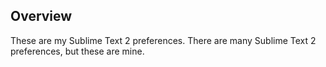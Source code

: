 ## Overview ##

These are my Sublime Text 2 preferences. There are many Sublime Text 2 preferences, but these are mine.
